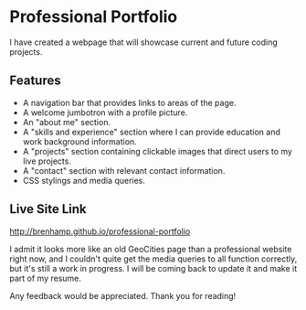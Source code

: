 # Professional Portfolio

I have created a webpage that will showcase current and future coding projects.

## Features

* A navigation bar that provides links to areas of the page.
* A welcome jumbotron with a profile picture.
* An "about me" section.
* A "skills and experience" section where I can provide education and work background information.
* A "projects" section containing clickable images that direct users to my live projects.
* A "contact" section with relevant contact information.
* CSS stylings and media queries.

## Live Site Link

http://brenhamp.github.io/professional-portfolio

I admit it looks more like an old GeoCities page than a professional website right now, and I couldn't quite get the media queries to all function correctly, but it's still a work in progress. I will be coming back to update it and make it part of my resume.

Any feedback would be appreciated.
Thank you for reading!
